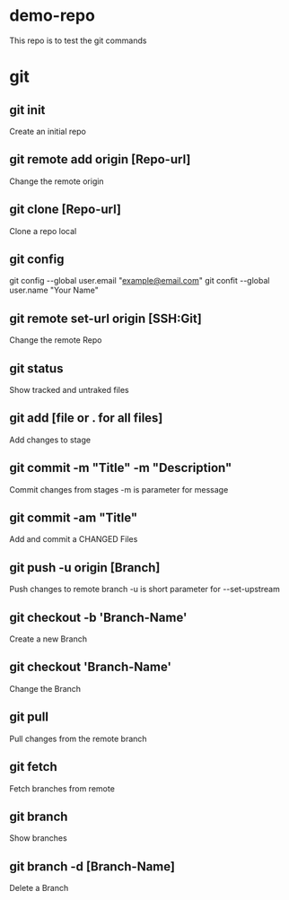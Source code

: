 # demo-repo

This repo is to test the git commands

# git
## git init
Create an initial repo

## git remote add origin [Repo-url]
Change the remote origin

## git clone [Repo-url]
Clone a repo local

## git config
git config --global user.email "example@email.com"
git confit --global user.name "Your Name"

## git remote set-url origin [SSH:Git]
Change the remote Repo

## git status
Show tracked and untraked files

## git add [file or . for all files]
Add changes to stage

## git commit -m "Title" -m "Description"
Commit changes from stages
-m is parameter for message
## git commit -am "Title"
Add and commit a CHANGED Files 

## git push -u origin [Branch]
Push changes to remote branch
-u is short parameter for --set-upstream

## git checkout -b 'Branch-Name'
Create a new Branch

## git checkout 'Branch-Name'
Change the Branch

## git pull
Pull changes from the remote branch

## git fetch
Fetch branches from remote

## git branch
Show branches

## git branch -d [Branch-Name]
Delete a Branch

